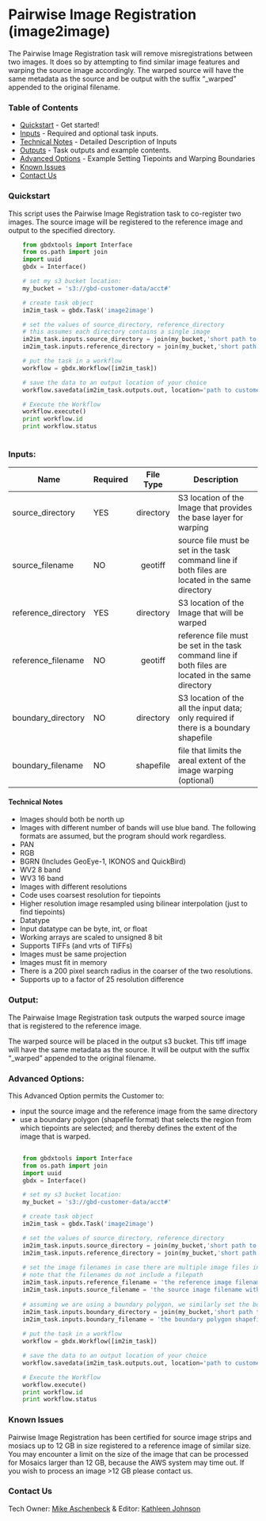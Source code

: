 # Pairwise Image Registration (image2image)

The Pairwise Image Registration task will remove misregistrations between two images.  It does so by attempting to find similar image features and warping the source image accordingly.  The warped source will have the same metadata as the source and be output with the suffix “_warped” appended to the original filename.


### Table of Contents
 * [Quickstart](#quickstart) - Get started!
 * [Inputs](#inputs) - Required and optional task inputs.
 * [Technical Notes](#technical-notes) - Detailed Description of Inputs
 * [Outputs](#outputs) - Task outputs and example contents.
 * [Advanced Options](#advanced-options) - Example Setting Tiepoints and Warping Boundaries
 * [Known Issues](#known-issues)
 * [Contact Us](#contact-us)

### Quickstart

This script uses the Pairwise Image Registration task to co-register two images.  The source image will be registered to the reference image and output to the specified directory.

```python
    from gbdxtools import Interface
    from os.path import join
    import uuid
    gbdx = Interface()

    # set my s3 bucket location:
    my_bucket = 's3://gbd-customer-data/acct#'

    # create task object
    im2im_task = gbdx.Task('image2image')

    # set the values of source_directory, reference_directory
    # this assumes each directory contains a single image
    im2im_task.inputs.source_directory = join(my_bucket,'short path to source image directory')
    im2im_task.inputs.reference_directory = join(my_bucket,'short path to reference image directory')

    # put the task in a workflow
    workflow = gbdx.Workflow([im2im_task])

    # save the data to an output location of your choice
    workflow.savedata(im2im_task.outputs.out, location='path to customer S3 output directory')

    # Execute the Workflow
    workflow.execute()
    print workflow.id
    print workflow.status
    
```


          
### Inputs:

Name      |     Required          |       File Type       |   Description
--------------|:-----------|:---------------------:|---------------------------------
source_directory    | YES     |  directory   | S3 location of the Image that provides the base layer for warping
source_filename   | NO  |  geotiff     | source file must be set in the task command line if both files are located in the same directory    
reference_directory  | YES    |  directory   | S3 location of the Image that will be warped
reference_filename  | NO |  geotiff     | reference file must be set in the task command line if both files are located in the same directory
boundary_directory   |  NO |  directory   | S3 location of the all the input data; only required if there is a boundary shapefile 
boundary_filename  |  NO |  shapefile   | file that limits the areal extent of the image warping (optional)

#### Technical Notes
*  Images should both be north up
*  Images with different number of bands will use blue band.  The following formats are assumed, but the program should work regardless.
  * PAN
  * RGB
  * BGRN (Includes GeoEye-1, IKONOS and QuickBird)
  * WV2 8 band
  * WV3 16 band
*  Images with different resolutions
  * Code uses coarsest resolution for tiepoints
  * Higher resolution image resampled using bilinear interpolation (just to find tiepoints)
*  Datatype
  * Input datatype can be byte, int, or float
  * Working arrays are scaled to unsigned 8 bit
  * Supports TIFFs (and vrts of TIFFs)
*  Images must be same projection
*  Images must fit in memory
*  There is a 200 pixel search radius in the coarser of the two resolutions.
*  Supports up to a factor of 25 resolution difference


### Output:
The Pairwaise Image Registration task outputs the warped source image that is registered to the reference image.

The warped source will be placed in the output s3 bucket.  This tiff image will have the same metadata as the source.  It will be output with the suffix “_warped” appended to the original filename.

### Advanced Options:

This Advanced Option permits the Customer to:
* input the source image and the reference image from the same directory
* use a boundary polygon (shapefile format) that selects the region from which tiepoints are selected; and thereby defines the extent of the image that is warped. 


```python
    
    from gbdxtools import Interface
    from os.path import join
    import uuid
    gbdx = Interface()

    # set my s3 bucket location:
    my_bucket = 's3://gbd-customer-data/acct#'

    # create task object
    im2im_task = gbdx.Task('image2image')

    # set the values of source_directory, reference_directory
    im2im_task.inputs.source_directory = join(my_bucket,'short path to source image directory')
    im2im_task.inputs.reference_directory = join(my_bucket,'short path to reference image directory')
	
    # set the image filenames in case there are multiple image files in a directory
    # note that the filenames do not include a filepath
    im2im_task.inputs.reference_filename = 'the reference image filename with extension'
    im2im_task.inputs.source_filename = 'the source image filename with extension'
	
    # assuming we are using a boundary polygon, we similarly set the boundary directory and the boundary filename 
    im2im_task.inputs.boundary_directory = join(my_bucket,'short path to boundary polygon shapefile directory')
    im2im_task.inputs.boundary_filename = 'the boundary polygon shapefile filename with .shp extension'
	
    # put the task in a workflow
    workflow = gbdx.Workflow([im2im_task])

    # save the data to an output location of your choice
    workflow.savedata(im2im_task.outputs.out, location='path to customer S3 output directory')

    # Execute the Workflow
    workflow.execute()
    print workflow.id
    print workflow.status

```

### Known Issues
Pairwise Image Registration has been certified for source image strips and mosiacs up to 12 GB in size registered to a reference image of similar size. You may encounter a limit on the size of the image that can be processed for Mosaics larger than 12 GB, because the AWS system may time out. If you wish to process an image >12 GB please contact us.

### Contact Us
Tech Owner: [Mike Aschenbeck](#michael.aschenbeck@digitalglobe.com) & Editor:  [Kathleen Johnson](#kathleen.johnsons@digitalglobe.com)
